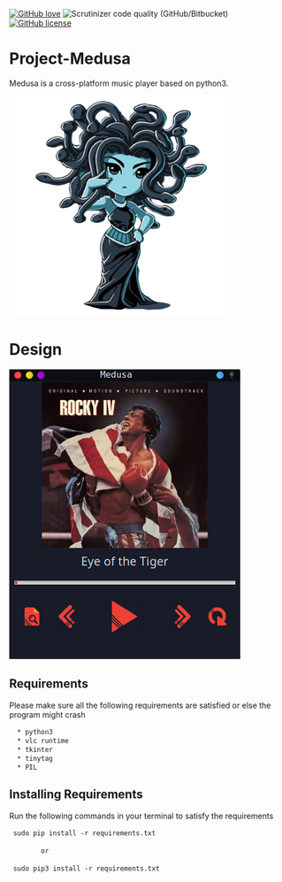 <a href="https://github.com/DumbSec/Project-Medusa"><img alt="GitHub love" src="https://img.shields.io/badge/Love-100%25-red?style=social&logo=github&logoColor=red"></a>   <img alt="Scrutinizer code quality (GitHub/Bitbucket)" src="https://scrutinizer-ci.com/g/DumbSec/Project-Medusa/badges/quality-score.png?b=master">   <a href="https://github.com/DumbSec/Project-Medusa/blob/master/LICENSE"><img alt="GitHub license" src="https://img.shields.io/github/license/DumbSec/Project-Medusa"></a>
# Project-Medusa 
Medusa is a cross-platform music player based on python3.

![](icon.png)

# Design

![](medusa.png)

## Requirements
Please make sure all the following requirements are satisfied or else the program might crash

      * python3
      * vlc runtime
      * tkinter
      * tinytag
      * PIL

## Installing Requirements
Run the following commands in your terminal to satisfy the requirements

     sudo pip install -r requirements.txt
		  
		    or 

     sudo pip3 install -r requirements.txt
